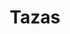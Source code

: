 ---
genericImage: {
 url: /taza.webp,
 alt: Taza personalizada
}
title: Tazas
description: Los productos mostrados son ejemplos de los trabajos que hemos realizado anteriormente, si desea hacer alguna modificación como en el color de la taza, dibujo, frase o simplemente se te ocurre algúna nueva idea, debes indicarlo a la hora de hacer el pedido.
price: 11.99
images: [
    {
        url: /Tazas/taza.webp,
        alt: Taza personalizada
    }
]
---